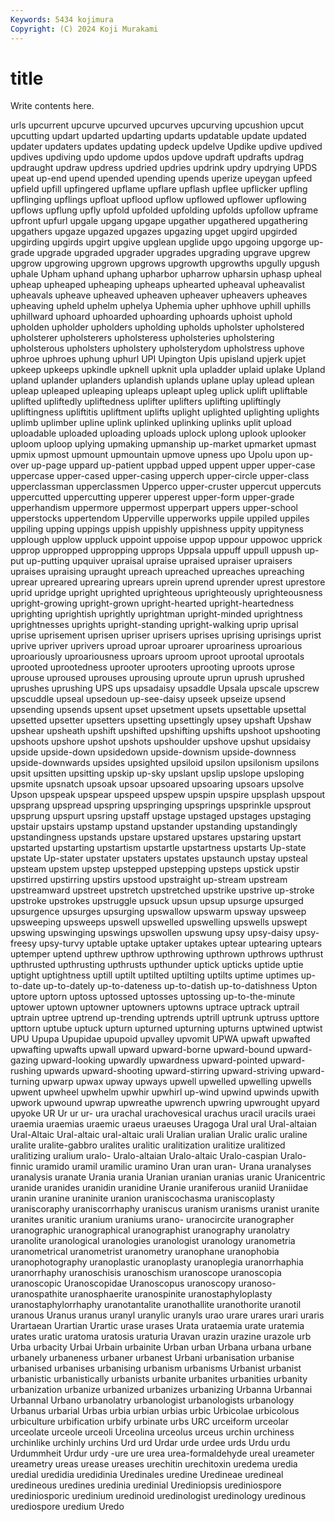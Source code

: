 ```yaml
---
Keywords: 5434 kojimura
Copyright: (C) 2024 Koji Murakami
---
```


# title

Write contents here.



urls upcurrent upcurve upcurved upcurves upcurving upcushion upcut
upcutting updart updarted updarting updarts updatable update updated updater updaters
updates updating updeck updelve Updike updive updived updives updiving updo
updome updos updove updraft updrafts updrag updraught updraw updress updried
updries updrink updry updrying UPDS upeat up-end upend upended upending
upends uperize upeygan upfeed upfield upfill upfingered upflame upflare upflash
upflee upflicker upfling upflinging upflings upfloat upflood upflow upflowed upflower
upflowing upflows upflung upfly upfold upfolded upfolding upfolds upfollow upframe
upfront upfurl upgale upgang upgape upgather upgathered upgathering upgathers upgaze
upgazed upgazes upgazing upget upgird upgirded upgirding upgirds upgirt upgive
upglean upglide upgo upgoing upgorge up-grade upgrade upgraded upgrader upgrades
upgrading upgrave upgrew upgrow upgrowing upgrown upgrows upgrowth upgrowths upgully
upgush uphale Upham uphand uphang upharbor upharrow upharsin uphasp upheal
upheap upheaped upheaping upheaps uphearted upheaval upheavalist upheavals upheave upheaved
upheaven upheaver upheavers upheaves upheaving upheld uphelm uphelya Uphemia upher
uphhove uphill uphills uphillward uphoard uphoarded uphoarding uphoards uphoist uphold
upholden upholder upholders upholding upholds upholster upholstered upholsterer upholsterers upholsteress
upholsteries upholstering upholsterous upholsters upholstery upholsterydom upholstress uphove uphroe uphroes
uphung uphurl UPI Upington Upis upisland upjerk upjet upkeep upkeeps
upkindle upknell upknit upla upladder uplaid uplake Upland upland uplander
uplanders uplandish uplands uplane uplay uplead uplean upleap upleaped upleaping
upleaps upleapt upleg uplick uplift upliftable uplifted upliftedly upliftedness uplifter
uplifters uplifting upliftingly upliftingness upliftitis upliftment uplifts uplight uplighted uplighting
uplights uplimb uplimber upline uplink uplinked uplinking uplinks uplit upload
uploadable uploaded uploading uploads uplock uplong uplook uplooker uploom uploop
uplying upmaking upmanship up-market upmarket upmast upmix upmost upmount upmountain
upmove upness upo Upolu upon up-over up-page uppard up-patient uppbad
upped uppent upper upper-case uppercase upper-cased upper-casing upperch upper-circle upper-class
upperclassman upperclassmen Upperco upper-cruster uppercut uppercuts uppercutted uppercutting upperer upperest
upper-form upper-grade upperhandism uppermore uppermost upperpart uppers upper-school upperstocks uppertendom
Upperville upperworks uppile uppiled uppiles uppiling upping uppings uppish uppishly
uppishness uppity uppityness upplough upplow uppluck uppoint uppoise uppop uppour
uppowoc upprick upprop uppropped uppropping upprops Uppsala uppuff uppull uppush
up-put up-putting upquiver upraisal upraise upraised upraiser upraisers upraises upraising
upraught upreach upreached upreaches upreaching uprear upreared uprearing uprears uprein
uprend uprender uprest uprestore uprid upridge upright uprighted uprighteous uprighteously
uprighteousness upright-growing upright-grown upright-hearted upright-heartedness uprighting uprightish uprightly uprightman upright-minded
uprightness uprightnesses uprights upright-standing upright-walking uprip uprisal uprise uprisement uprisen
upriser uprisers uprises uprising uprisings uprist uprive upriver uprivers uproad
uproar uproarer uproariness uproarious uproariously uproariousness uproars uproom uproot uprootal
uprootals uprooted uprootedness uprooter uprooters uprooting uproots uprose uprouse uproused
uprouses uprousing uproute uprun uprush uprushed uprushes uprushing UPS ups
upsadaisy upsaddle Upsala upscale upscrew upscuddle upseal upsedoun up-see-daisy upseek
upseize upsend upsending upsends upsent upset upsetment upsets upsettable upsettal
upsetted upsetter upsetters upsetting upsettingly upsey upshaft Upshaw upshear upsheath
upshift upshifted upshifting upshifts upshoot upshooting upshoots upshore upshot upshots
upshoulder upshove upshut upsidaisy upside upside-down upsidedown upside-downism upside-downness upside-downwards
upsides upsighted upsiloid upsilon upsilonism upsilons upsit upsitten upsitting upskip
up-sky upslant upslip upslope upsloping upsmite upsnatch upsoak upsoar upsoared
upsoaring upsoars upsolve Upson upspeak upspear upspeed upspew upspin upspire
upsplash upspout upsprang upspread upspring upspringing upsprings upsprinkle upsprout upsprung
upspurt upsring upstaff upstage upstaged upstages upstaging upstair upstairs upstamp
upstand upstander upstanding upstandingly upstandingness upstands upstare upstared upstares upstaring
upstart upstarted upstarting upstartism upstartle upstartness upstarts Up-state upstate Up-stater
upstater upstaters upstates upstaunch upstay upsteal upsteam upstem upstep upstepped
upstepping upsteps upstick upstir upstirred upstirring upstirs upstood upstraight up-stream
upstream upstreamward upstreet upstretch upstretched upstrike upstrive up-stroke upstroke upstrokes
upstruggle upsuck upsun upsup upsurge upsurged upsurgence upsurges upsurging upswallow
upswarm upsway upsweep upsweeping upsweeps upswell upswelled upswelling upswells upswept
upswing upswinging upswings upswollen upswung upsy upsy-daisy upsy-freesy upsy-turvy uptable
uptake uptaker uptakes uptear uptearing uptears uptemper uptend upthrew upthrow
upthrowing upthrown upthrows upthrust upthrusted upthrusting upthrusts upthunder uptick upticks
uptide uptie uptight uptightness uptill uptilt uptilted uptilting uptilts uptime
uptimes up-to-date up-to-dately up-to-dateness up-to-datish up-to-datishness Upton uptore uptorn uptoss
uptossed uptosses uptossing up-to-the-minute uptower uptown uptowner uptowners uptowns uptrace
uptrack uptrail uptrain uptree uptrend up-trending uptrends uptrill uptrunk uptruss
upttore upttorn uptube uptuck upturn upturned upturning upturns uptwined uptwist
UPU Upupa Upupidae upupoid upvalley upvomit UPWA upwaft upwafted upwafting
upwafts upwall upward upward-borne upward-bound upward-gazing upward-looking upwardly upwardness upward-pointed
upward-rushing upwards upward-shooting upward-stirring upward-striving upward-turning upwarp upwax upway upways
upwell upwelled upwelling upwells upwent upwheel upwhelm upwhir upwhirl up-wind
upwind upwinds upwith upwork upwound upwrap upwreathe upwrench upwring upwrought
upyard upyoke UR Ur ur ur- ura urachal urachovesical urachus
uracil uracils uraei uraemia uraemias uraemic uraeus uraeuses Uragoga Ural
ural Ural-altaian Ural-Altaic Ural-altaic ural-altaic urali Uralian uralian Uralic uralic
uraline uralite uralite-gabbro uralites uralitic uralitization uralitize uralitized uralitizing uralium
uralo- Uralo-altaian Uralo-altaic Uralo-caspian Uralo-finnic uramido uramil uramilic uramino Uran
uran uran- Urana uranalyses uranalysis uranate Urania urania Uranian uranian
uranias uranic Uranicentric uranide uranides uranidin uranidine Uranie uraniferous uraniid
Uraniidae uranin uranine uraninite uranion uraniscochasma uraniscoplasty uraniscoraphy uraniscorrhaphy uraniscus
uranism uranisms uranist uranite uranites uranitic uranium uraniums urano- uranocircite
uranographer uranographic uranographical uranographist uranography uranolatry uranolite uranological uranologies uranologist
uranology uranometria uranometrical uranometrist uranometry uranophane uranophobia uranophotography uranoplastic uranoplasty
uranoplegia uranorrhaphia uranorrhaphy uranoschisis uranoschism uranoscope uranoscopia uranoscopic Uranoscopidae Uranoscopus
uranoscopy uranoso- uranospathite uranosphaerite uranospinite uranostaphyloplasty uranostaphylorrhaphy uranotantalite uranothallite uranothorite
uranotil uranous Uranus uranus uranyl uranylic uranyls urao urare urares
urari uraris Urartaean Urartian Urartic urase urases Urata urataemia urate
uratemia urates uratic uratoma uratosis uraturia Uravan urazin urazine urazole
urb Urba urbacity Urbai Urbain urbainite Urban urban Urbana urbana
urbane urbanely urbaneness urbaner urbanest Urbani urbanisation urbanise urbanised urbanises
urbanising urbanism urbanisms Urbanist urbanist urbanistic urbanistically urbanists urbanite urbanites
urbanities urbanity urbanization urbanize urbanized urbanizes urbanizing Urbanna Urbannai Urbannal
Urbano urbanolatry urbanologist urbanologists urbanology Urbanus urbarial Urbas urbia urbian
urbias urbic Urbicolae urbicolous urbiculture urbification urbify urbinate urbs URC
urceiform urceolar urceolate urceole urceoli Urceolina urceolus urceus urchin urchiness
urchinlike urchinly urchins Urd urd Urdar urde urdee urds Urdu
urdu Urdummheit Urdur urdy -ure ure urea urea-formaldehyde ureal ureameter
ureametry ureas urease ureases urechitin urechitoxin uredema uredia uredial uredidia
uredidinia Uredinales uredine Uredineae uredineal uredineous uredines uredinia uredinial Urediniopsis
urediniospore urediniosporic uredinium uredinoid uredinologist uredinology uredinous urediospore uredium Uredo
